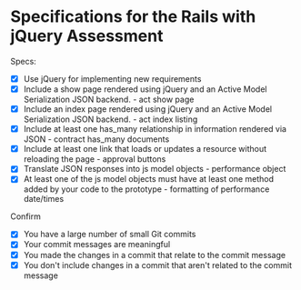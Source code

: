 # Specifications for the Rails with jQuery Assessment

Specs:
- [x] Use jQuery for implementing new requirements
- [x] Include a show page rendered using jQuery and an Active Model Serialization JSON backend. - act show page
- [x] Include an index page rendered using jQuery and an Active Model Serialization JSON backend. - act index listing
- [x] Include at least one has_many relationship in information rendered via JSON - contract has_many documents
- [x] Include at least one link that loads or updates a resource without reloading the page - approval buttons
- [x] Translate JSON responses into js model objects - performance object
- [x] At least one of the js model objects must have at least one method added by your code to the prototype - formatting of performance date/times

Confirm
- [x] You have a large number of small Git commits
- [x] Your commit messages are meaningful
- [x] You made the changes in a commit that relate to the commit message
- [x] You don't include changes in a commit that aren't related to the commit message
